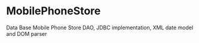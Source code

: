 # MobilePhoneStore
Data Base Mobile Phone Store
DAO, JDBC implementation, XML date model and DOM parser
